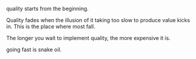 quality starts from the beginning.

Quality fades when the illusion of it taking too slow to produce value kicks in.
This is the place where most fall.

The longer you wait to implement quality, the more expensive it is.

going fast is snake oil.